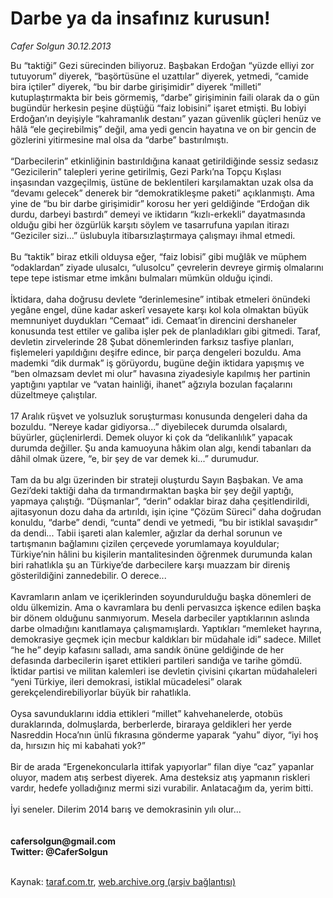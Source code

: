 # Darbe ya da insafınız kurusun!

*Cafer Solgun 30.12.2013*

<div class="yazi">Bu “taktiği” Gezi sürecinden biliyoruz. Başbakan Erdoğan “yüzde elliyi zor tutuyorum” diyerek, “başörtüsüne el uzattılar” diyerek, yetmedi, “camide bira içtiler” diyerek, “bu bir darbe girişimidir” diyerek “milleti” kutuplaştırmakta bir beis görmemiş, “darbe” girişiminin faili olarak da o gün bugündür herkesin peşine düştüğü “faiz lobisini” işaret etmişti. Bu lobiyi Erdoğan’ın deyişiyle “kahramanlık destanı” yazan güvenlik güçleri henüz ve hâlâ “ele geçirebilmiş” değil, ama yedi gencin hayatına ve on bir gencin de gözlerini yitirmesine mal olsa da “darbe” bastırılmıştı.<br/><br/>“Darbecilerin” etkinliğinin bastırıldığına kanaat getirildiğinde sessiz sedasız “Gezicilerin” talepleri yerine getirilmiş, Gezi Parkı’na Topçu Kışlası inşasından vazgeçilmiş, üstüne de beklentileri karşılamaktan uzak olsa da “devamı gelecek” denerek bir “demokratikleşme paketi” açıklanmıştı. Ama yine de “bu bir darbe girişimidir” korosu her yeri geldiğinde “Erdoğan dik durdu, darbeyi bastırdı” demeyi ve iktidarın “kızlı-erkekli” dayatmasında olduğu gibi her özgürlük karşıtı söylem ve tasarrufuna yapılan itirazı “Geziciler sizi...” üslubuyla itibarsızlaştırmaya çalışmayı ihmal etmedi.<br/><br/>Bu “taktik” biraz etkili olduysa eğer, “faiz lobisi” gibi muğlâk ve müphem “odaklardan” ziyade ulusalcı, “ulusolcu” çevrelerin devreye girmiş olmalarını tepe tepe istismar etme imkânı bulmaları mümkün olduğu içindi.<br/><br/>İktidara, daha doğrusu devlete “derinlemesine” intibak etmeleri önündeki yegâne engel, düne kadar askerî vesayete karşı kol kola olmaktan büyük memnuniyet duydukları “Cemaat” idi. Cemaat’in direncini dershaneler konusunda test ettiler ve galiba işler pek de planladıkları gibi gitmedi. Taraf, devletin zirvelerinde 28 Şubat dönemlerinden farksız tasfiye planları, fişlemeleri yapıldığını deşifre edince, bir parça dengeleri bozuldu. Ama mademki “dik durmak” iş görüyordu, bugüne değin iktidara yapışmış ve “ben olmazsam devlet mi olur” havasına ziyadesiyle kapılmış her partinin yaptığını yaptılar ve “vatan hainliği, ihanet” ağzıyla bozulan façalarını düzeltmeye çalıştılar.<br/><br/>17 Aralık rüşvet ve yolsuzluk soruşturması konusunda dengeleri daha da bozuldu. “Nereye kadar gidiyorsa...” diyebilecek durumda olsalardı, büyürler, güçlenirlerdi. Demek oluyor ki çok da “delikanlılık” yapacak durumda değiller. Şu anda kamuoyuna hâkim olan algı, kendi tabanları da dâhil olmak üzere, “e, bir şey de var demek ki...” durumudur.<br/><br/>Tam da bu algı üzerinden bir strateji oluşturdu Sayın Başbakan. Ve ama Gezi’deki taktiği daha da tırmandırmaktan başka bir şey değil yaptığı, yapmaya çalıştığı. “Düşmanlar”, “derin” odaklar biraz daha çeşitlendirildi, ajitasyonun dozu daha da artırıldı, işin içine “Çözüm Süreci” daha doğrudan konuldu, “darbe” dendi, “cunta” dendi ve yetmedi, “bu bir istiklal savaşıdır” da dendi... Tabii işareti alan kalemler, ağızlar da derhal sorunun ve tartışmanın bağlamını çizilen çerçevede yorumlamaya koyuldular; Türkiye’nin hâlini bu kişilerin mantalitesinden öğrenmek durumunda kalan biri rahatlıkla şu an Türkiye’de darbecilere karşı muazzam bir direniş gösterildiğini zannedebilir. O derece...<br/><br/>Kavramların anlam ve içeriklerinden soyundurulduğu başka dönemleri de oldu ülkemizin. Ama o kavramlara bu denli pervasızca işkence edilen başka bir dönem olduğunu sanmıyorum. Mesela darbeciler yaptıklarının aslında darbe olmadığını kanıtlamaya çalışmamışlardı. Yaptıkları “memleket hayrına, demokrasiye geçmek için mecbur kaldıkları bir müdahale idi” sadece. Millet “he he” deyip kafasını salladı, ama sandık önüne geldiğinde de her defasında darbecilerin işaret ettikleri partileri sandığa ve tarihe gömdü. İktidar partisi ve militan kalemleri ise devletin çivisini çıkartan müdahaleleri “yeni Türkiye, ileri demokrasi, istiklal mücadelesi” olarak gerekçelendirebiliyorlar büyük bir rahatlıkla.<br/><br/>Oysa savunduklarını iddia ettikleri “millet” kahvehanelerde, otobüs duraklarında, dolmuşlarda, berberlerde, biraraya geldikleri her yerde Nasreddin Hoca’nın ünlü fıkrasına gönderme yaparak “yahu” diyor, “iyi hoş da, hırsızın hiç mi kabahati yok?”<br/><br/>Bir de arada “Ergenekoncularla ittifak yapıyorlar” filan diye “caz” yapanlar oluyor, madem atış serbest diyerek. Ama desteksiz atış yapmanın riskleri vardır, hedefe yolladığınız mermi sizi vurabilir. Anlatacağım da, yerim bitti.<br/><br/>İyi seneler. Dilerim 2014 barış ve demokrasinin yılı olur...<br/><br/><br/><b>cafersolgun@gmail.com<br/>Twitter: @CaferSolgun<br/></b><br/>
</div>

Kaynak: [taraf.com.tr](http://www.taraf.com.tr:80/cafer-solgun/makale-darbe-ya-da-insafiniz-kurusun.htm), [web.archive.org (arşiv bağlantısı)](http://web.archive.org/web/20140101003834/http://www.taraf.com.tr:80/cafer-solgun/makale-darbe-ya-da-insafiniz-kurusun.htm)
